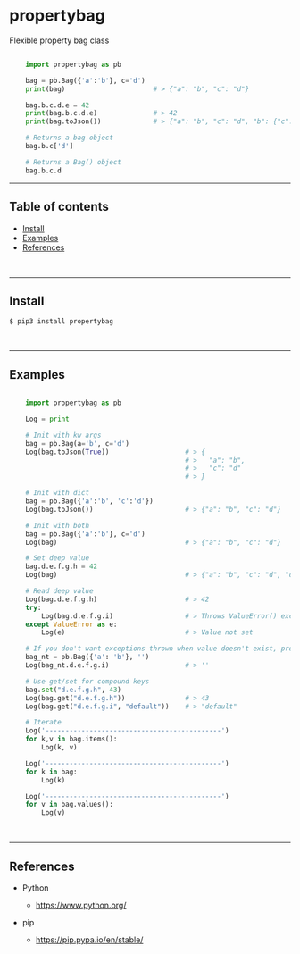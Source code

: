 
# propertybag

Flexible property bag class

``` Python

    import propertybag as pb

    bag = pb.Bag({'a':'b'}, c='d')
    print(bag)                      # > {"a": "b", "c": "d"}

    bag.b.c.d.e = 42
    print(bag.b.c.d.e)              # > 42
    print(bag.toJson())             # > {"a": "b", "c": "d", "b": {"c": {"d": {"e": 42}}}}

    # Returns a bag object
    bag.b.c['d']

    # Returns a Bag() object
    bag.b.c.d

```

---------------------------------------------------------------------
## Table of contents

* [Install](#install)
* [Examples](#examples)
* [References](#references)

&nbsp;

---------------------------------------------------------------------
## Install

    $ pip3 install propertybag

&nbsp;


---------------------------------------------------------------------
## Examples

``` Python

    import propertybag as pb

    Log = print

    # Init with kw args
    bag = pb.Bag(a='b', c='d')
    Log(bag.toJson(True))                   # > {
                                            # >   "a": "b",
                                            # >   "c": "d"
                                            # > }

    # Init with dict
    bag = pb.Bag({'a':'b', 'c':'d'})
    Log(bag.toJson())                       # > {"a": "b", "c": "d"}

    # Init with both
    bag = pb.Bag({'a':'b'}, c='d')
    Log(bag)                                # > {"a": "b", "c": "d"}

    # Set deep value
    bag.d.e.f.g.h = 42
    Log(bag)                                # > {"a": "b", "c": "d", "d": {"e": {"f": {"g": {"h": 42}}}}}

    # Read deep value
    Log(bag.d.e.f.g.h)                      # > 42
    try:
        Log(bag.d.e.f.g.i)                  # > Throws ValueError() exception
    except ValueError as e:
        Log(e)                              # > Value not set

    # If you don't want exceptions thrown when value doesn't exist, provide a default
    bag_nt = pb.Bag({'a': 'b'}, '')
    Log(bag_nt.d.e.f.g.i)                   # > ''

    # Use get/set for compound keys
    bag.set("d.e.f.g.h", 43)
    Log(bag.get("d.e.f.g.h"))               # > 43
    Log(bag.get("d.e.f.g.i", "default"))    # > "default"

    # Iterate
    Log('--------------------------------------------')
    for k,v in bag.items():
        Log(k, v)

    Log('--------------------------------------------')
    for k in bag:
        Log(k)

    Log('--------------------------------------------')
    for v in bag.values():
        Log(v)

```

&nbsp;


---------------------------------------------------------------------
## References

- Python
    - https://www.python.org/

- pip
    - https://pip.pypa.io/en/stable/

